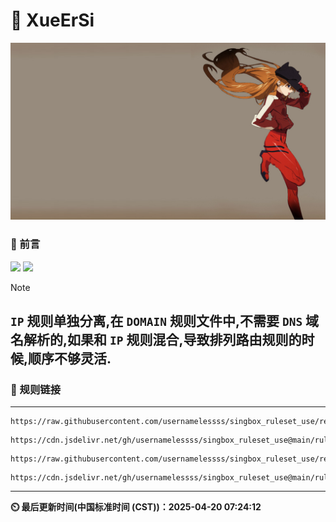 
# 🧸 XueErSi
![](https://raw.githubusercontent.com/usernamelessss/picture-bed/main/images/202504042256831.jpg)
### 📣 前言
![](https://shields.io/badge/-移除重复规则-ff69b4) ![](https://shields.io/badge/-IP&nbsp;规则单独存放不与&nbsp;DOMAIN&nbsp;等混合-green)
> [!NOTE]
**`IP` 规则单独分离,在 `DOMAIN` 规则文件中,不需要 `DNS` 域名解析的,如果和 `IP` 规则混合,导致排列路由规则的时候,顺序不够灵活.**
---

###  🔗 规则链接
---

```url
https://raw.githubusercontent.com/usernamelessss/singbox_ruleset_use/refs/heads/main/rule/XueErSi/XueErSi_No_IP.json
```

```url
https://cdn.jsdelivr.net/gh/usernamelessss/singbox_ruleset_use@main/rule/XueErSi/XueErSi_No_IP.json
```

```url
https://raw.githubusercontent.com/usernamelessss/singbox_ruleset_use/refs/heads/main/rule/XueErSi/XueErSi_No_IP.srs
```

```url
https://cdn.jsdelivr.net/gh/usernamelessss/singbox_ruleset_use@main/rule/XueErSi/XueErSi_No_IP.srs
```

---
**⏲️ 最后更新时间(中国标准时间 (CST))：2025-04-20 07:24:12**